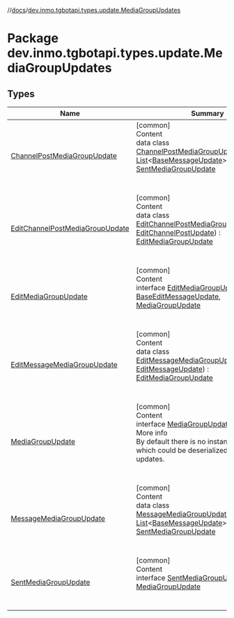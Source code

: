 //[docs](../../index.md)/[dev.inmo.tgbotapi.types.update.MediaGroupUpdates](index.md)



# Package dev.inmo.tgbotapi.types.update.MediaGroupUpdates  


## Types  
  
|  Name |  Summary | 
|---|---|
| <a name="dev.inmo.tgbotapi.types.update.MediaGroupUpdates/ChannelPostMediaGroupUpdate///PointingToDeclaration/"></a>[ChannelPostMediaGroupUpdate](-channel-post-media-group-update/index.md)| <a name="dev.inmo.tgbotapi.types.update.MediaGroupUpdates/ChannelPostMediaGroupUpdate///PointingToDeclaration/"></a>[common]  <br>Content  <br>data class [ChannelPostMediaGroupUpdate](-channel-post-media-group-update/index.md)(**origins**: [List](https://kotlinlang.org/api/latest/jvm/stdlib/kotlin.collections/-list/index.html)<[BaseMessageUpdate](../dev.inmo.tgbotapi.types.update.abstracts/-base-message-update/index.md)>) : [SentMediaGroupUpdate](-sent-media-group-update/index.md)  <br><br><br>|
| <a name="dev.inmo.tgbotapi.types.update.MediaGroupUpdates/EditChannelPostMediaGroupUpdate///PointingToDeclaration/"></a>[EditChannelPostMediaGroupUpdate](-edit-channel-post-media-group-update/index.md)| <a name="dev.inmo.tgbotapi.types.update.MediaGroupUpdates/EditChannelPostMediaGroupUpdate///PointingToDeclaration/"></a>[common]  <br>Content  <br>data class [EditChannelPostMediaGroupUpdate](-edit-channel-post-media-group-update/index.md)(**origin**: [EditChannelPostUpdate](../dev.inmo.tgbotapi.types.update/-edit-channel-post-update/index.md)) : [EditMediaGroupUpdate](-edit-media-group-update/index.md)  <br><br><br>|
| <a name="dev.inmo.tgbotapi.types.update.MediaGroupUpdates/EditMediaGroupUpdate///PointingToDeclaration/"></a>[EditMediaGroupUpdate](-edit-media-group-update/index.md)| <a name="dev.inmo.tgbotapi.types.update.MediaGroupUpdates/EditMediaGroupUpdate///PointingToDeclaration/"></a>[common]  <br>Content  <br>interface [EditMediaGroupUpdate](-edit-media-group-update/index.md) : [BaseEditMessageUpdate](../dev.inmo.tgbotapi.types.update.abstracts/-base-edit-message-update/index.md), [MediaGroupUpdate](-media-group-update/index.md)  <br><br><br>|
| <a name="dev.inmo.tgbotapi.types.update.MediaGroupUpdates/EditMessageMediaGroupUpdate///PointingToDeclaration/"></a>[EditMessageMediaGroupUpdate](-edit-message-media-group-update/index.md)| <a name="dev.inmo.tgbotapi.types.update.MediaGroupUpdates/EditMessageMediaGroupUpdate///PointingToDeclaration/"></a>[common]  <br>Content  <br>data class [EditMessageMediaGroupUpdate](-edit-message-media-group-update/index.md)(**origin**: [EditMessageUpdate](../dev.inmo.tgbotapi.types.update/-edit-message-update/index.md)) : [EditMediaGroupUpdate](-edit-media-group-update/index.md)  <br><br><br>|
| <a name="dev.inmo.tgbotapi.types.update.MediaGroupUpdates/MediaGroupUpdate///PointingToDeclaration/"></a>[MediaGroupUpdate](-media-group-update/index.md)| <a name="dev.inmo.tgbotapi.types.update.MediaGroupUpdates/MediaGroupUpdate///PointingToDeclaration/"></a>[common]  <br>Content  <br>interface [MediaGroupUpdate](-media-group-update/index.md) : [Update](../dev.inmo.tgbotapi.types.update.abstracts/-update/index.md)  <br>More info  <br>By default there is no instances of objects which could be deserialized from raw updates.  <br><br><br>|
| <a name="dev.inmo.tgbotapi.types.update.MediaGroupUpdates/MessageMediaGroupUpdate///PointingToDeclaration/"></a>[MessageMediaGroupUpdate](-message-media-group-update/index.md)| <a name="dev.inmo.tgbotapi.types.update.MediaGroupUpdates/MessageMediaGroupUpdate///PointingToDeclaration/"></a>[common]  <br>Content  <br>data class [MessageMediaGroupUpdate](-message-media-group-update/index.md)(**origins**: [List](https://kotlinlang.org/api/latest/jvm/stdlib/kotlin.collections/-list/index.html)<[BaseMessageUpdate](../dev.inmo.tgbotapi.types.update.abstracts/-base-message-update/index.md)>) : [SentMediaGroupUpdate](-sent-media-group-update/index.md)  <br><br><br>|
| <a name="dev.inmo.tgbotapi.types.update.MediaGroupUpdates/SentMediaGroupUpdate///PointingToDeclaration/"></a>[SentMediaGroupUpdate](-sent-media-group-update/index.md)| <a name="dev.inmo.tgbotapi.types.update.MediaGroupUpdates/SentMediaGroupUpdate///PointingToDeclaration/"></a>[common]  <br>Content  <br>interface [SentMediaGroupUpdate](-sent-media-group-update/index.md) : [MediaGroupUpdate](-media-group-update/index.md)  <br><br><br>|

